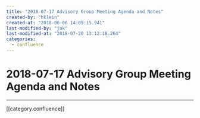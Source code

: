 ```yaml
---
title: "2018-07-17 Advisory Group Meeting Agenda and Notes"
created-by: "hklein"
created-at: "2018-06-06 14:09:15.941"
last-modified-by: "jak"
last-modified-at: "2018-07-20 13:12:18.264"
categories:
  - confluence
---
```


# 2018-07-17 Advisory Group Meeting Agenda and Notes


---

[[category.confluence]]
